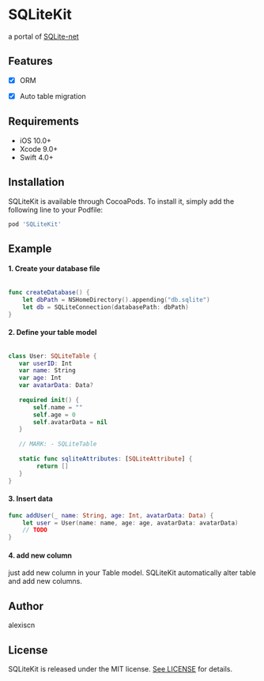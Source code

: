 
# SQLiteKit

a portal of [SQLite-net](https://github.com/praeclarum/sqlite-net/)


## Features

- [x] ORM 
- [x] Auto table migration


## Requirements

- iOS 10.0+
- Xcode 9.0+ 
- Swift 4.0+

## Installation


SQLiteKit is available through CocoaPods. To install it, simply add the following line to your Podfile:


```ruby
pod 'SQLiteKit'
```

## Example 

#### 1. Create your database file

```swift

func createDatabase() {
    let dbPath = NSHomeDirectory().appending("db.sqlite")
    let db = SQLiteConnection(databasePath: dbPath)
}
```

#### 2. Define your table model

 ```swift
 
 class User: SQLiteTable {
    var userID: Int
    var name: String
    var age: Int
    var avatarData: Data?
     
    required init() {
        self.name = ""
        self.age = 0
        self.avatarData = nil
    }
     
    // MARK: - SQLiteTable
     
    static func sqliteAttributes: [SQLiteAttribute] {
         return []
    }
}
 ```
 
 #### 3. Insert data
 
 ```swift
 func addUser(_ name: String, age: Int, avatarData: Data) {
     let user = User(name: name, age: age, avatarData: avatarData)
     // TODO
 }
 ```

 #### 4. add new column

 just add new column in your Table model. SQLiteKit automatically alter table and add new columns.

## Author

alexiscn

## License

SQLiteKit is released under the MIT license. [See LICENSE](https://github.com/alexiscn/SQLiteKit/blob/master/LICENSE) for details.
